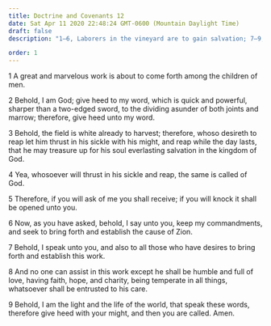 ```yaml
---
title: Doctrine and Covenants 12
date: Sat Apr 11 2020 22:48:24 GMT-0600 (Mountain Daylight Time)
draft: false
description: "1–6, Laborers in the vineyard are to gain salvation; 7–9, All who desire and are qualified may assist in the Lord’s work."

order: 1
---
```

    
1 A great and marvelous work is about to come forth among the children of men.

2 Behold, I am God; give heed to my word, which is quick and powerful, sharper than a two-edged sword, to the dividing asunder of both joints and marrow; therefore, give heed unto my word.

3 Behold, the field is white already to harvest; therefore, whoso desireth to reap let him thrust in his sickle with his might, and reap while the day lasts, that he may treasure up for his soul everlasting salvation in the kingdom of God.

4 Yea, whosoever will thrust in his sickle and reap, the same is called of God.

5 Therefore, if you will ask of me you shall receive; if you will knock it shall be opened unto you.

6 Now, as you have asked, behold, I say unto you, keep my commandments, and seek to bring forth and establish the cause of Zion.

7 Behold, I speak unto you, and also to all those who have desires to bring forth and establish this work.

8 And no one can assist in this work except he shall be humble and full of love, having faith, hope, and charity, being temperate in all things, whatsoever shall be entrusted to his care.

9 Behold, I am the light and the life of the world, that speak these words, therefore give heed with your might, and then you are called. Amen.
